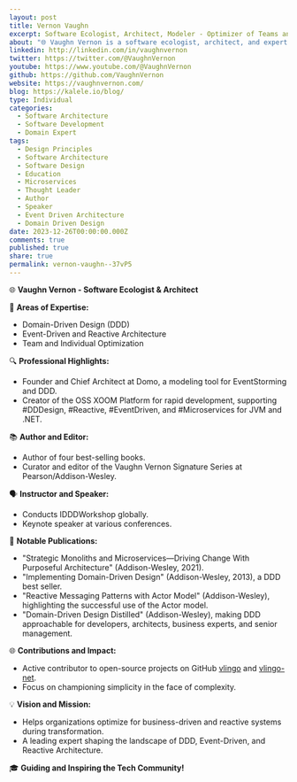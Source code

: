 ```yaml
---
layout: post
title: Vernon Vaughn
excerpt: Software Ecologist, Architect, Modeler - Optimizer of Teams and Individuals - Domain-Driven Design and Systems Transformation&newline;&newline;Talks about &hash;dddesign, &hash;innovation, &hash;strategicdesign, &hash;systemsthinking, and &hash;softwarearchitecture
about: "🌐 Vaughn Vernon is a software ecologist, architect, and expert in Domain-Driven Design, Event-Driven, and Reactive Architecture. &newline;&newline;🌍 As the Founder and Chief Architect of Domo, he supports EventStorming and Domain-Driven Design. Vaughn is also the author of best-selling books, including 'Strategic Monoliths and Microservices,' and serves as the curator and editor of the Addison-Wesley Vaughn Vernon Signature Series. &newline;&newline;📚 As an instructor and keynote speaker, he globally teaches at IDDDWorkshop and speaks at various conferences. &newline;&newline;🚀 Vaughn is the editor of the Vaughn Vernon Signature Series and is actively involved in open-source projects, such as XOOM Platform on GitHub."
linkedin: http://linkedin.com/in/vaughnvernon
twitter: https://twitter.com/@VaughnVernon
youtube: https://www.youtube.com/@VaughnVernon
github: https://github.com/VaughnVernon
website: https://vaughnvernon.com/
blog: https://kalele.io/blog/
type: Individual
categories:
  - Software Architecture
  - Software Development
  - Domain Expert
tags:
  - Design Principles
  - Software Architecture
  - Software Design
  - Education
  - Microservices
  - Thought Leader
  - Author
  - Speaker
  - Event Driven Architecture
  - Domain Driven Design
date: 2023-12-26T00:00:00.000Z
comments: true
published: true
share: true
permalink: vernon-vaughn--37vP5
---
```

🌐 **Vaughn Vernon - Software Ecologist & Architect**

🚀 **Areas of Expertise:**
- Domain-Driven Design (DDD)
- Event-Driven and Reactive Architecture
- Team and Individual Optimization

🔍 **Professional Highlights:**
- Founder and Chief Architect at Domo, a modeling tool for EventStorming and DDD.
- Creator of the OSS XOOM Platform for rapid development, supporting #DDDesign, #Reactive, #EventDriven, and #Microservices for JVM and .NET.

📚 **Author and Editor:**
- Author of four best-selling books.
- Curator and editor of the Vaughn Vernon Signature Series at Pearson/Addison-Wesley.

🗣 **Instructor and Speaker:**
- Conducts IDDDWorkshop globally.
- Keynote speaker at various conferences.

📘 **Notable Publications:**
- "Strategic Monoliths and Microservices—Driving Change With Purposeful Architecture" (Addison-Wesley, 2021).
- "Implementing Domain-Driven Design" (Addison-Wesley, 2013), a DDD best seller.
- "Reactive Messaging Patterns with Actor Model" (Addison-Wesley), highlighting the successful use of the Actor model.
- "Domain-Driven Design Distilled" (Addison-Wesley), making DDD approachable for developers, architects, business experts, and senior management.

🌐 **Contributions and Impact:**
- Active contributor to open-source projects on GitHub [vlingo](https://github.com/vlingo) and [vlingo-net](https://github.com/vlingo-net).
- Focus on championing simplicity in the face of complexity.

💡 **Vision and Mission:**
- Helps organizations optimize for business-driven and reactive systems during transformation.
- A leading expert shaping the landscape of DDD, Event-Driven, and Reactive Architecture.

🎓 **Guiding and Inspiring the Tech Community!**


